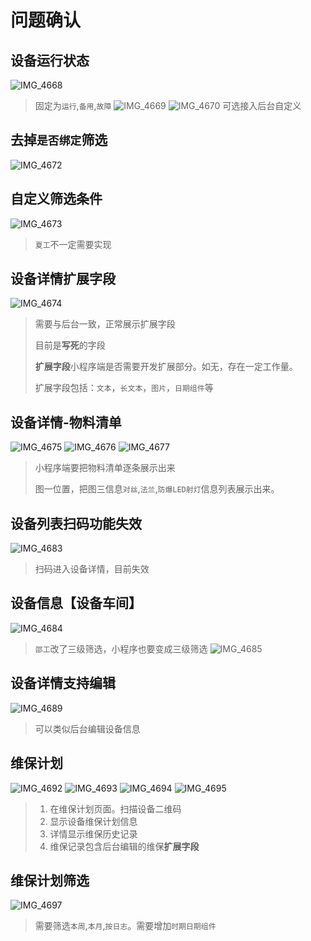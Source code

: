 # 问题确认

## 设备运行状态
![IMG_4668](https://github.com/zhenyitech/shenying/assets/6236022/bc92cb06-1a74-4496-8afc-c1706d3c2bda)
> 固定为`运行`,`备用`,`故障`
> ![IMG_4669](https://github.com/zhenyitech/shenying/assets/6236022/ea658512-8c04-41f2-a912-c293f14671fa)
> ![IMG_4670](https://github.com/zhenyitech/shenying/assets/6236022/942595c4-dba0-48f9-822d-a0cfffee9920)
> 可选接入后台自定义

## 去掉`是否绑定`筛选
![IMG_4672](https://github.com/zhenyitech/shenying/assets/6236022/4872e58a-2eb6-40a9-ae51-4cdb9b727617)


## 自定义筛选条件
![IMG_4673](https://github.com/zhenyitech/shenying/assets/6236022/eef9d712-ad6f-462a-a247-d4fb02dc0098)
> `夏工`不一定需要实现

## 设备详情扩展字段
![IMG_4674](https://github.com/zhenyitech/shenying/assets/6236022/126d5e8c-55ec-4c6a-b20a-49839bfade25)
> 需要与后台一致，正常展示扩展字段
> 
> 目前是**写死**的字段
> 
> **扩展字段**小程序端是否需要开发扩展部分。如无，存在一定工作量。
> 
> 扩展字段包括：`文本`，`长文本`，`图片`，`日期组件`等

## 设备详情-物料清单
![IMG_4675](https://github.com/zhenyitech/shenying/assets/6236022/a7778955-77e1-4ffc-a0b8-ad16d8d04cdd)
![IMG_4676](https://github.com/zhenyitech/shenying/assets/6236022/1701ecc5-a299-41f4-96d8-3ee092d0b9f0)
![IMG_4677](https://github.com/zhenyitech/shenying/assets/6236022/7a415393-9a84-494b-b354-5223813b92bd)
> 小程序端要把物料清单逐条展示出来
>
> 图一位置，把图三信息`对丝`,`法兰`,`防爆LED射灯`信息列表展示出来。

## 设备列表扫码功能失效
![IMG_4683](https://github.com/zhenyitech/shenying/assets/6236022/0ffd3a0c-c24d-4778-b587-7c456475848e)
> 扫码进入设备详情，目前失效

## 设备信息【设备车间】
![IMG_4684](https://github.com/zhenyitech/shenying/assets/6236022/f82fee53-bab6-41f2-bdfd-1aa8706fc113)
> `邵工`改了三级筛选，小程序也要变成三级筛选
> ![IMG_4685](https://github.com/zhenyitech/shenying/assets/6236022/19d32764-1e16-4e5c-a7a9-2ad4acd1ecf6)


## 设备详情支持编辑
![IMG_4689](https://github.com/zhenyitech/shenying/assets/6236022/d2f7aa9a-0718-47ab-ab64-1ae0e1e8b673)
> 可以类似后台编辑设备信息
> 

## 维保计划
![IMG_4692](https://github.com/zhenyitech/shenying/assets/6236022/6db3efad-cda8-4351-8bd3-8601ad316e9d)
![IMG_4693](https://github.com/zhenyitech/shenying/assets/6236022/af0f03ae-8c74-4f2e-8b06-53a2b2739ed7)
![IMG_4694](https://github.com/zhenyitech/shenying/assets/6236022/b74199b5-59ed-425f-941b-e773373761b8)
![IMG_4695](https://github.com/zhenyitech/shenying/assets/6236022/c2ba2d51-98d5-46d9-959d-7b16dbd89e46)

> 1. 在维保计划页面。扫描设备二维码
> 2. 显示设备维保计划信息
> 3. 详情显示维保历史记录
> 4. 维保记录包含后台编辑的维保**扩展字段**

## 维保计划筛选
![IMG_4697](https://github.com/zhenyitech/shenying/assets/6236022/e8dea3f0-6d3f-4503-8389-9625cc68b130)
> 需要筛选`本周`,`本月`,`按日志`。需要增加`时期日期组件`


